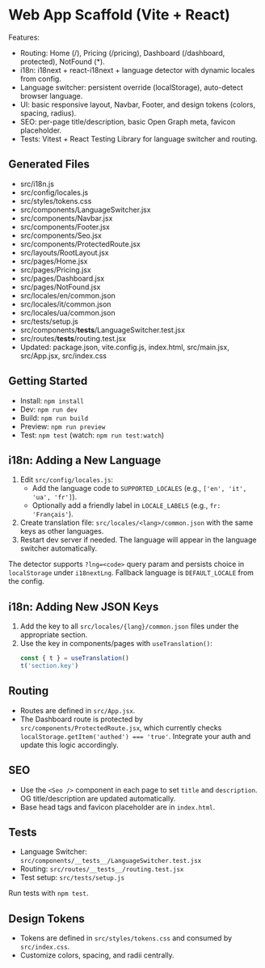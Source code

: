 # Web App Scaffold (Vite + React)

Features:
- Routing: Home (/), Pricing (/pricing), Dashboard (/dashboard, protected), NotFound (*).
- i18n: i18next + react-i18next + language detector with dynamic locales from config.
- Language switcher: persistent override (localStorage), auto-detect browser language.
- UI: basic responsive layout, Navbar, Footer, and design tokens (colors, spacing, radius).
- SEO: per-page title/description, basic Open Graph meta, favicon placeholder.
- Tests: Vitest + React Testing Library for language switcher and routing.

## Generated Files

- src/i18n.js
- src/config/locales.js
- src/styles/tokens.css
- src/components/LanguageSwitcher.jsx
- src/components/Navbar.jsx
- src/components/Footer.jsx
- src/components/Seo.jsx
- src/components/ProtectedRoute.jsx
- src/layouts/RootLayout.jsx
- src/pages/Home.jsx
- src/pages/Pricing.jsx
- src/pages/Dashboard.jsx
- src/pages/NotFound.jsx
- src/locales/en/common.json
- src/locales/it/common.json
- src/locales/ua/common.json
- src/tests/setup.js
- src/components/__tests__/LanguageSwitcher.test.jsx
- src/routes/__tests__/routing.test.jsx
- Updated: package.json, vite.config.js, index.html, src/main.jsx, src/App.jsx, src/index.css

## Getting Started

- Install: `npm install`
- Dev: `npm run dev`
- Build: `npm run build`
- Preview: `npm run preview`
- Test: `npm test` (watch: `npm run test:watch`)

## i18n: Adding a New Language

1. Edit `src/config/locales.js`:
   - Add the language code to `SUPPORTED_LOCALES` (e.g., `['en', 'it', 'ua', 'fr']`).
   - Optionally add a friendly label in `LOCALE_LABELS` (e.g., `fr: 'Français'`).
2. Create translation file: `src/locales/<lang>/common.json` with the same keys as other languages.
3. Restart dev server if needed. The language will appear in the language switcher automatically.

The detector supports `?lng=<code>` query param and persists choice in `localStorage` under `i18nextLng`. Fallback language is `DEFAULT_LOCALE` from the config.

## i18n: Adding New JSON Keys

1. Add the key to all `src/locales/{lang}/common.json` files under the appropriate section.
2. Use the key in components/pages with `useTranslation()`:
   ```js
   const { t } = useTranslation()
   t('section.key')
   ```

## Routing

- Routes are defined in `src/App.jsx`.
- The Dashboard route is protected by `src/components/ProtectedRoute.jsx`, which currently checks `localStorage.getItem('authed') === 'true'`. Integrate your auth and update this logic accordingly.

## SEO

- Use the `<Seo />` component in each page to set `title` and `description`. OG title/description are updated automatically.
- Base head tags and favicon placeholder are in `index.html`.

## Tests

- Language Switcher: `src/components/__tests__/LanguageSwitcher.test.jsx`
- Routing: `src/routes/__tests__/routing.test.jsx`
- Test setup: `src/tests/setup.js`

Run tests with `npm test`.

## Design Tokens

- Tokens are defined in `src/styles/tokens.css` and consumed by `src/index.css`.
- Customize colors, spacing, and radii centrally.
